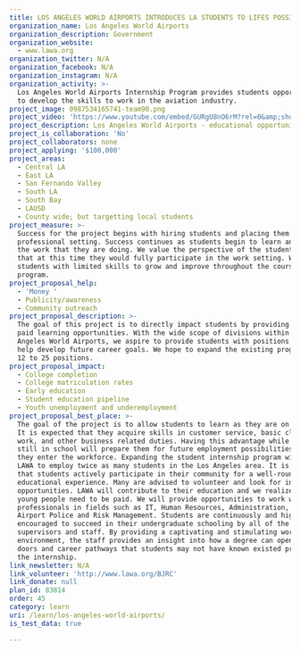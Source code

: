 ```yaml
---
title: LOS ANGELES WORLD AIRPORTS INTRODUCES LA STUDENTS TO LIFES POSSIBILITIES.
organization_name: Los Angeles World Airports
organization_description: Government
organization_website:
  - www.lawa.org
organization_twitter: N/A
organization_facebook: N/A
organization_instagram: N/A
organization_activity: >-
  Los Angeles World Airports Internship Program provides students opportunities
  to develop the skills to work in the aviation industry.
project_image: 0987534165741-team90.png
project_video: 'https://www.youtube.com/embed/GURgU8nO6rM?rel=0&amp;showinfo=0'
project_description: Los Angeles World Airports - educational opportunities that pay!
project_is_collaboration: 'No'
project_collaborators: none
project_applying: '$100,000'
project_areas:
  - Central LA
  - East LA
  - San Fernando Valley
  - South LA
  - South Bay
  - LAUSD
  - County wide; but targetting local students
project_measure: >-
  Success for the project begins with hiring students and placing them in a
  professional setting. Success continues as students begin to learn and enjoy
  the work that they are doing. We value the perspective of the student and hope
  that at this time they would fully participate in the work setting. We expect
  students with limited skills to grow and improve throughout the course of the
  program.
project_proposal_help:
  - 'Money '
  - Publicity/awareness
  - Community outreach
project_proposal_description: >-
  The goal of this project is to directly impact students by providing them with
  paid learning opportunities. With the wide scope of divisions within Los
  Angeles World Airports, we aspire to provide students with positions that will
  help develop future career goals. We hope to expand the existing program from
  12 to 25 positions.
project_proposal_impact:
  - College completion
  - College matriculation rates
  - Early education
  - Student education pipeline
  - Youth unemployment and underemployment
project_proposal_best_place: >-
  The goal of the project is to allow students to learn as they are on the job.
  It is expected that they acquire skills in customer service, basic clerical
  work, and other business related duties. Having this advantage while they are
  still in school will prepare them for future employment possibilities when
  they enter the workforce. Expanding the student internship program will allow
  LAWA to employ twice as many students in the Los Angeles area. It is essential
  that students actively participate in their community for a well-rounded
  educational experience. Many are advised to volunteer and look for internship
  opportunities. LAWA will contribute to their education and we realize that our
  young people need to be paid. We will provide opportunities to work with
  professionals in fields such as IT, Human Resources, Administration, and even
  Airport Police and Risk Management. Students are continuously and highly
  encouraged to succeed in their undergraduate schooling by all of the
  supervisors and staff. By providing a captivating and stimulating work
  environment, the staff provides an insight into how a degree can open several
  doors and career pathways that students may not have known existed prior to
  the internship.
link_newsletter: N/A
link_volunteer: 'http://www.lawa.org/BJRC'
link_donate: null
plan_id: 83814
order: 45
category: learn
uri: /learn/los-angeles-world-airports/
is_test_data: true

---
```

